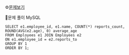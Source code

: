 ⚙[문제보기](https://leetcode.com/problems/the-number-of-employees-which-report-to-each-employee)



🔎문제 풀이
MySQL
```MySQL
SELECT e1.employee_id, e1.name, COUNT(*) reports_count, ROUND(AVG(e2.age), 0) average_age
FROM Employees e1 JOIN Employees e2
ON e1.employee_id = e2.reports_to
GROUP BY 1
ORDER BY 1;
```